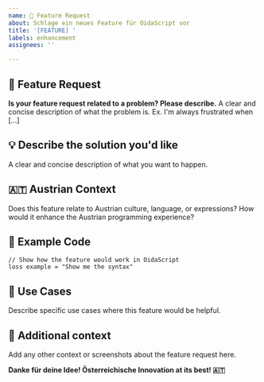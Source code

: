 ```yaml
---
name: 🚀 Feature Request
about: Schlage ein neues Feature für OidaScript vor
title: '[FEATURE] '
labels: enhancement
assignees: ''

---
```


## 🚀 Feature Request

**Is your feature request related to a problem? Please describe.**
A clear and concise description of what the problem is. Ex. I'm always frustrated when [...]

## 💡 Describe the solution you'd like
A clear and concise description of what you want to happen.

## 🇦🇹 Austrian Context
Does this feature relate to Austrian culture, language, or expressions? How would it enhance the Austrian programming experience?

## 📄 Example Code
```oida
// Show how the feature would work in OidaScript
loss example = "Show me the syntax"
```

## 🎯 Use Cases
Describe specific use cases where this feature would be helpful.

## 📝 Additional context
Add any other context or screenshots about the feature request here.

**Danke für deine Idee! Österreichische Innovation at its best! 🇦🇹**
